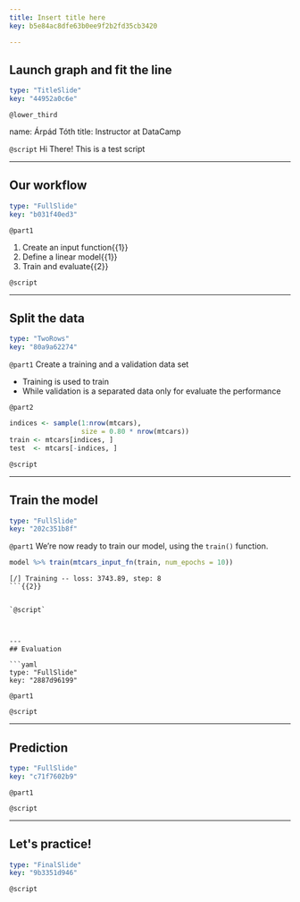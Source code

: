 ```yaml
---
title: Insert title here
key: b5e84ac8dfe63b0ee9f2b2fd35cb3420

---
```

## Launch graph and fit the line

```yaml
type: "TitleSlide"
key: "44952a0c6e"
```

`@lower_third`

name: Árpád Tóth
title: Instructor at DataCamp


`@script`
Hi There! This is a test script


---
## Our workflow

```yaml
type: "FullSlide"
key: "b031f40ed3"
```

`@part1`
1. Create an input function{{1}}
2. Define a linear model{{1}}
3. Train and evaluate{{2}}


`@script`



---
## Split the data

```yaml
type: "TwoRows"
key: "80a9a62274"
```

`@part1`
Create a training and a validation data set
- Training is used to train
- While validation is a separated data only for evaluate the performance


`@part2`
```r
indices <- sample(1:nrow(mtcars), 
                  size = 0.80 * nrow(mtcars))
train <- mtcars[indices, ]
test  <- mtcars[-indices, ]
```


`@script`



---
## Train the model

```yaml
type: "FullSlide"
key: "202c351b8f"
```

`@part1`
We’re now ready to train our model, using the ```train()``` function.

```r
model %>% train(mtcars_input_fn(train, num_epochs = 10))
```

```out
[/] Training -- loss: 3743.89, step: 8
```{{2}}


`@script`



---
## Evaluation

```yaml
type: "FullSlide"
key: "2887d96199"
```

`@part1`



`@script`



---
## Prediction

```yaml
type: "FullSlide"
key: "c71f7602b9"
```

`@part1`



`@script`



---
## Let's practice!

```yaml
type: "FinalSlide"
key: "9b3351d946"
```

`@script`


